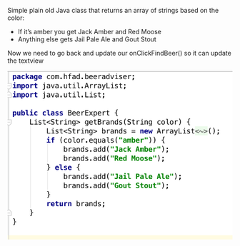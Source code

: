 Simple plain old Java class that returns an array of strings based on the color:
- If it’s amber you get Jack Amber and Red Moose 
- Anything else gets Jail Pale Ale and Gout Stout

Now we need to go back and update our onClickFindBeer() so it can update the textview

![](.guides/img/28morelogic.png)